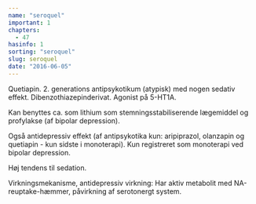```yaml
---
name: "seroquel"
important: 1
chapters:  
  - 47
hasinfo: 1
sorting: "seroquel"
slug: seroquel
date: "2016-06-05"
---
```


Quetiapin. 2. generations antipsykotikum (atypisk) med nogen sedativ effekt. Dibenzothiazepinderivat. Agonist på 5-HT1A.

Kan benyttes ca. som lithium som stemningsstabiliserende lægemiddel og profylakse (af bipolar depression).

Også antidepressiv effekt (af antipsykotika kun: aripiprazol, olanzapin og quetiapin - kun sidste i monoterapi). Kun registreret som monoterapi ved bipolar depression.

Høj tendens til sedation.

Virkningsmekanisme, antidepressiv virkning: Har aktiv metabolit med NA-reuptake-hæmmer, påvirkning af serotonergt system.
